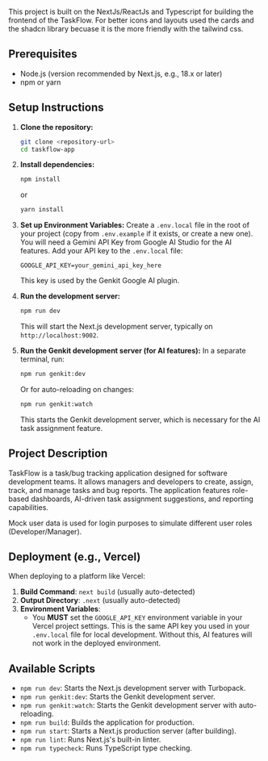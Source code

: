 This project is built on the NextJs/ReactJs and Typescript for building the frontend of the TaskFlow.
For better icons and layouts used the cards and the shadcn library becuase it is the more friendly with the tailwind css.

## Prerequisites

- Node.js (version recommended by Next.js, e.g., 18.x or later)
- npm or yarn

## Setup Instructions

1.  **Clone the repository:**
    ```bash
    git clone <repository-url>
    cd taskflow-app 
    ```

2.  **Install dependencies:**
    ```bash
    npm install
    ```
    or
    ```bash
    yarn install
    ```

3.  **Set up Environment Variables:**
    Create a `.env.local` file in the root of your project (copy from `.env.example` if it exists, or create a new one).
    You will need a Gemini API Key from Google AI Studio for the AI features.
    Add your API key to the `.env.local` file:
    ```env
    GOOGLE_API_KEY=your_gemini_api_key_here
    ```
    This key is used by the Genkit Google AI plugin.

4.  **Run the development server:**
    ```bash
    npm run dev
    ```
    This will start the Next.js development server, typically on `http://localhost:9002`.

5.  **Run the Genkit development server (for AI features):**
    In a separate terminal, run:
    ```bash
    npm run genkit:dev
    ```
    Or for auto-reloading on changes:
    ```bash
    npm run genkit:watch
    ```
    This starts the Genkit development server, which is necessary for the AI task assignment feature.

## Project Description

TaskFlow is a task/bug tracking application designed for software development teams. It allows managers and developers to create, assign, track, and manage tasks and bug reports. The application features role-based dashboards, AI-driven task assignment suggestions, and reporting capabilities.

Mock user data is used for login purposes to simulate different user roles (Developer/Manager).

## Deployment (e.g., Vercel)

When deploying to a platform like Vercel:

1.  **Build Command**: `next build` (usually auto-detected)
2.  **Output Directory**: `.next` (usually auto-detected)
3.  **Environment Variables**:
    *   You **MUST** set the `GOOGLE_API_KEY` environment variable in your Vercel project settings. This is the same API key you used in your `.env.local` file for local development. Without this, AI features will not work in the deployed environment.

## Available Scripts

-   `npm run dev`: Starts the Next.js development server with Turbopack.
-   `npm run genkit:dev`: Starts the Genkit development server.
-   `npm run genkit:watch`: Starts the Genkit development server with auto-reloading.
-   `npm run build`: Builds the application for production.
-   `npm run start`: Starts a Next.js production server (after building).
-   `npm run lint`: Runs Next.js's built-in linter.
-   `npm run typecheck`: Runs TypeScript type checking.
